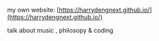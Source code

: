 my own website: [https://harrydengnext.github.io/](https://harrydengnext.github.io/)

talk about music , philosopy & coding